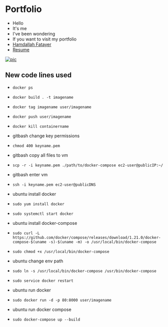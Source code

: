 # Portfolio
- Hello
- It's me
- I've been wondering
- If you want to visit my portfolio
- [Hamdallah Fatayer](http://54.227.22.228)
- [Resume](https://drive.google.com/file/d/1QhxyIwPO_ka_cgSjsZpjUd3bRYrobIJH/view?usp=sharing)

[![pic](https://i.imgur.com/nqobfru.png)](http://3.135.20.94/)

## New code lines used
- ```docker ps```
- ```docker build . -t imagename```
- ```docker tag imagename user/imagename```
- ```docker push user/imagename```
- ```docker kill containername```

- gitbash change key permissions
- ```chmod 400 keyname.pem```
- gitbash copy all files to vm
- ```scp -r -i keyname.pem ./path/to/docker-compose ec2-user@publicIP:~/```
- gitbash enter vm
- ```ssh -i keyname.pem ec2-user@publicDNS```
- ubuntu install docker
- ```sudo yum install docker```
- ```sudo systemctl start docker```
- ubuntu install docker-compose
- ```sudo curl -L https://github.com/docker/compose/releases/download/1.21.0/docker-compose-$(uname -s)-$(uname -m) -o /usr/local/bin/docker-compose```
- ```sudo chmod +x /usr/local/bin/docker-compose```
- ubuntu change env path
- ```sudo ln -s /usr/local/bin/docker-compose /usr/bin/docker-compose```
- ```sudo service docker restart```
- ubuntu run docker
- ```sudo docker run -d -p 80:8000 user/imagename```
- ubuntu run docker compose
- ```sudo docker-compose up --build```
